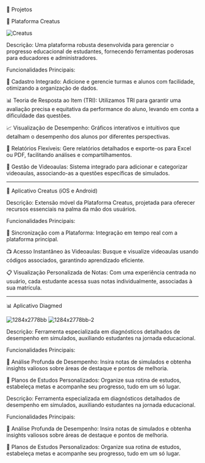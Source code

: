 📌 Projetos

🚀 Plataforma Creatus

![Creatus](https://github.com/brunonick26/Projetos-1.0/assets/51274903/1a3e072b-c7f2-4fde-bb94-4e6358f50290)

Descrição: Uma plataforma robusta desenvolvida para gerenciar o progresso educacional de estudantes, fornecendo ferramentas poderosas para educadores e administradores.

Funcionalidades Principais:

📒 Cadastro Integrado: Adicione e gerencie turmas e alunos com facilidade, otimizando a organização de dados.

📊 Teoria de Resposta ao Item (TRI): Utilizamos TRI para garantir uma avaliação precisa e equitativa da performance do aluno, levando em conta a dificuldade das questões.

📈 Visualização de Desempenho: Gráficos interativos e intuitivos que detalham o desempenho dos alunos por diferentes perspectivas.

💾 Relatórios Flexíveis: Gere relatórios detalhados e exporte-os para Excel ou PDF, facilitando análises e compartilhamentos.

🎥 Gestão de Videoaulas: Sistema integrado para adicionar e categorizar videoaulas, associando-as a questões específicas de simulados.

-------------------------------------------------------------------------------------------------------------------------------------------------------------------

📱 Aplicativo Creatus (iOS e Android)

Descrição: Extensão móvel da Plataforma Creatus, projetada para oferecer recursos essenciais na palma da mão dos usuários.

Funcionalidades Principais:

🔄 Sincronização com a Plataforma: Integração em tempo real com a plataforma principal.

📺 Acesso Instantâneo às Videoaulas: Busque e visualize videoaulas usando códigos associados, garantindo aprendizado eficiente.

📋 Visualização Personalizada de Notas: Com uma experiência centrada no usuário, cada estudante acessa suas notas individualmente, associadas à sua matrícula.

-------------------------------------------------------------------------------------------------------------------------------------------------------------------

📊 Aplicativo Diagmed

![1284x2778bb](https://github.com/brunonick26/Projetos-1.0/assets/51274903/7ede1184-da80-44ae-9ce8-b5009fe1bfcb)
![1284x2778bb-2](https://github.com/brunonick26/Projetos-1.0/assets/51274903/753fefbe-326b-464c-a5da-909059170fc3)


Descrição: Ferramenta especializada em diagnósticos detalhados de desempenho em simulados, auxiliando estudantes na jornada educacional.

Funcionalidades Principais:

🧠 Análise Profunda de Desempenho: Insira notas de simulados e obtenha insights valiosos sobre áreas de destaque e pontos de melhoria.

📅 Planos de Estudos Personalizados: Organize sua rotina de estudos, estabeleça metas e acompanhe seu progresso, tudo em um só lugar.

Descrição: Ferramenta especializada em diagnósticos detalhados de desempenho em simulados, auxiliando estudantes na jornada educacional.

Funcionalidades Principais:

🧠 Análise Profunda de Desempenho: Insira notas de simulados e obtenha insights valiosos sobre áreas de destaque e pontos de melhoria.

📅 Planos de Estudos Personalizados: Organize sua rotina de estudos, estabeleça metas e acompanhe seu progresso, tudo em um só lugar.
